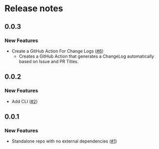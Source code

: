 # Release notes

<!-- do not remove -->

## 0.0.3

### New Features

- Create a GitHub Action For Change Logs ([#6](https://github.com/fastai/fastrelease/issues/6))
  - Creates a GitHub Action that generates a ChangeLog automatically based on Issue and PR Titles.


## 0.0.2

### New Features

- Add CLI ([#2](https://github.com/fastai/fastrelease/issues/2))

## 0.0.1

### New Features

- Standalone repo with no external dependencies ([#1](https://github.com/fastai/fastrelease/issues/1))


